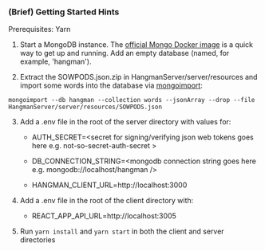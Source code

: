 ### (Brief) Getting Started Hints

Prerequisites: Yarn

1. Start a MongoDB instance. The [official Mongo Docker image](https://hub.docker.com/_/mongo/) is a quick way to get up and running. Add an empty database (named, for example, 'hangman').

2. Extract the SOWPODS.json.zip in HangmanServer/server/resources and import some words into the database via [mongoimport](https://docs.mongodb.com/manual/reference/program/mongoimport/):
```
mongoimport --db hangman --collection words --jsonArray --drop --file HangmanServer/server/resources/SOWPODS.json
```

3. Add a .env file in the root of the server directory with values for:

    - AUTH_SECRET=\<secret for signing/verifying json web tokens goes here e.g. not-so-secret-auth-secret \>

    - DB_CONNECTION_STRING=\<mongodb connection string goes here e.g. mongodb://localhost/hangman />
    
    - HANGMAN_CLIENT_URL=http://localhost:3000

4. Add a .env file in the root of the client directory with:

    - REACT_APP_API_URL=http://localhost:3005

5. Run `yarn install` and `yarn start` in both the client and server directories
